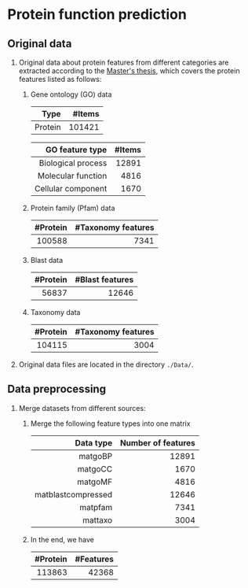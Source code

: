 

# Protein function prediction

## Original data

1. Original data about protein features from different categories are extracted according to the [Master's thesis](), which covers the protein features listed as follows: 

   1. Gene ontology (GO) data

      |Type|#Items|
      |---:|---:|
      |Protein|101421|

      |GO feature type|#Items|
      |---:|---:|
      |Biological process|12891|
      |Molecular function|4816|
      |Cellular component|1670|

   2. Protein family (Pfam) data

      |#Protein|#Taxonomy features|
      |---:|---:|
      |100588|7341|

   3. Blast data

      |#Protein|#Blast features|
      |---:|---:|
      |56837|12646|

   4. Taxonomy data

      |#Protein|#Taxonomy features|
      |---:|---:|
      |104115|3004|

2. Original data files are located in the directory `./Data/`.

## Data preprocessing

1. Merge datasets from different sources:

   1. Merge the following feature types into one matrix

      |Data type|Number of features|
      |----:|----:|
      |matgoBP|12891|
      |matgoCC|1670|
      |matgoMF|4816|
      |matblastcompressed|12646|
      |matpfam|7341|
      |mattaxo|3004|

   1. In the end, we have 

      |#Protein|#Features|
      |----:|----:|
      |113863|42368|

##
